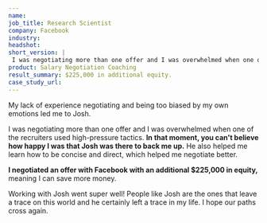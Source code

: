 ```yaml
---
name: 
job_title: Research Scientist
company: Facebook
industry: 
headshot: 
short_version: |
 I was negotiating more than one offer and I was overwhelmed when one of the recruiters used high-pressure tactics. **In that moment, you can't believe how happy I was that Josh was there to back me up.** I negotiated an offer with Facebook with $225,000 in additional equity, meaning I can save more money.
product: Salary Negotiation Coaching
result_summary: $225,000 in additional equity.
case_study_url: 
---
```


My lack of experience negotiating and being too biased by my own emotions led me to Josh.

I was negotiating more than one offer and I was overwhelmed when one of the recruiters used high-pressure tactics. **In that moment, you can't believe how happy I was that Josh was there to back me up.** He also helped me learn how to be concise and direct, which helped me negotiate better.

**I negotiated an offer with Facebook with an additional $225,000 in equity,** meaning I can save more money.

Working with Josh went super well! People like Josh are the ones that leave a trace on this world and he certainly left a trace in my life. I hope our paths cross again.